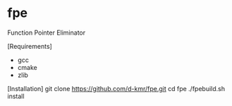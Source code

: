 # fpe
Function Pointer Eliminator

[Requirements]
- gcc
- cmake
- zlib

[Installation]
git clone https://github.com/d-kmr/fpe.git
cd fpe
./fpebuild.sh install
